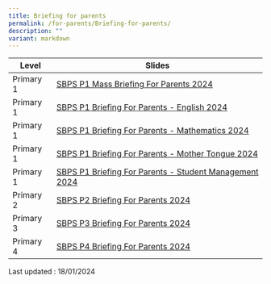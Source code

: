 ```yaml
---
title: Briefing for parents
permalink: /for-parents/Briefing-for-parents/
description: ""
variant: markdown
---
```

| Level | Slides | 
| -------- | -------- | 
| Primary 1 |[SBPS P1 Mass Briefing For Parents 2024](/files/P_s_Address_and_Mass_Briefing_to_P1_Parents_2024.pdf) |
| Primary 1 | [SBPS P1 Briefing For Parents -  English 2024](/files/Briefing_for_P1_Parents_2024_English_Language.pdf)
| Primary 1 |[SBPS P1 Briefing For Parents -  Mathematics 2024](/files/Briefing_for_P1_Parents_2024_Mathematics.pdf) |
| Primary 1 |[SBPS P1 Briefing For Parents -  Mother Tongue 2024](/files/Briefing_for_P1_Parents_2024_Mother_Tongue_Languages.pdf)
| Primary 1 | [SBPS P1 Briefing For Parents -  Student Management 2024](/files/Briefing_for_P1_Parents_2024_Student_Management_Matters.pdf)
| Primary 2|[SBPS P2 Briefing For Parents 2024](/files/P2_Breakfast_with_Principal_2024.pdf)|
| Primary 3 |[SBPS P3 Briefing For Parents 2024](/files/2024_P3_Briefing_For_Parents_12_Jan.pdf) |
| Primary 4 |[SBPS P4 Briefing For Parents 2024](/files/2024_P4_Briefing_For_Parents_12_Jan.pdf) |

Last updated : 18/01/2024